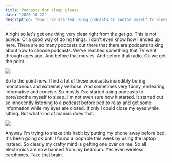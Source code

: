 ```yaml
---
title: Podcasts for sleep please
date: "2020-10-22"
description: "How I've started using podcasts to soothe myself to sleep"
---
```


Alright so let's get one thing very clear right from the get go. This is not advice. Or a good way of doing things. I don't even know how I ended up here. There are so many podcasts out there that there are podcasts talking about how to choose podcasts. We've reached something that TV went through ages ago. And before that movies. And before that radio. Ok we get the point.

![](https://media.giphy.com/media/YNy6mc5aCyib3NI2iR/giphy.gif)

So to the point now. I find a lot of these podcasts incredibly boring, monotonous and extremely verbose. And sometimes very funny, endearing, informative and concise. So mostly I've started using podcasts to bore/soothe myself to sleep. I'm not even sure how it started. It started out so innocently listening to a podcast before bed to relax and get some information while my eyes are closed. If only I could close my eyes while sitting. But what kind of maniac does that.

![](https://media.giphy.com/media/H7kfFDvD9HSYGRbvid/giphy.gif)

Anyway I'm trying to shake this habit by putting my phone away before bed. It's been going ok until I found a loophole this week by using the laptop instead. So clearly my crafty mind is getting one over on me. So all electronics are now banned from my bedroom. Yes even wireless earphones. Take that brain.
